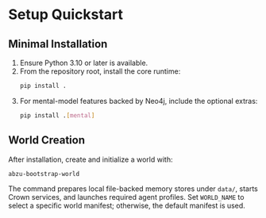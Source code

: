 # Setup Quickstart

## Minimal Installation

1. Ensure Python 3.10 or later is available.
2. From the repository root, install the core runtime:
   ```bash
   pip install .
   ```
3. For mental-model features backed by Neo4j, include the optional extras:
   ```bash
   pip install .[mental]
   ```

## World Creation

After installation, create and initialize a world with:

```bash
abzu-bootstrap-world
```

The command prepares local file-backed memory stores under `data/`, starts Crown services, and launches required agent profiles. Set `WORLD_NAME` to select a specific world manifest; otherwise, the default manifest is used.
